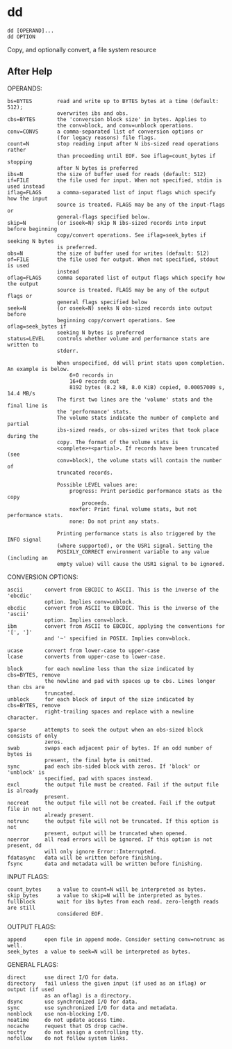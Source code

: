<!-- spell-checker:ignore convs iseek oseek -->
# dd

```
dd [OPERAND]...
dd OPTION
```

Copy, and optionally convert, a file system resource

## After Help

OPERANDS:

    bs=BYTES        read and write up to BYTES bytes at a time (default: 512);
                    overwrites ibs and obs.
    cbs=BYTES       the 'conversion block size' in bytes. Applies to
                    the conv=block, and conv=unblock operations.
    conv=CONVS      a comma-separated list of conversion options or
                    (for legacy reasons) file flags.
    count=N         stop reading input after N ibs-sized read operations rather
                    than proceeding until EOF. See iflag=count_bytes if stopping 
                    after N bytes is preferred
    ibs=N           the size of buffer used for reads (default: 512)
    if=FILE         the file used for input. When not specified, stdin is used instead
    iflag=FLAGS     a comma-separated list of input flags which specify how the input
                    source is treated. FLAGS may be any of the input-flags or 
                    general-flags specified below.
    skip=N          (or iseek=N) skip N ibs-sized records into input before beginning 
                    copy/convert operations. See iflag=seek_bytes if seeking N bytes 
                    is preferred.
    obs=N           the size of buffer used for writes (default: 512)
    of=FILE         the file used for output. When not specified, stdout is used 
                    instead
    oflag=FLAGS     comma separated list of output flags which specify how the output 
                    source is treated. FLAGS may be any of the output flags or 
                    general flags specified below
    seek=N          (or oseek=N) seeks N obs-sized records into output before 
                    beginning copy/convert operations. See oflag=seek_bytes if 
                    seeking N bytes is preferred
    status=LEVEL    controls whether volume and performance stats are written to 
                    stderr.
                             
                    When unspecified, dd will print stats upon completion. An example is below.
                        6+0 records in
                        16+0 records out
                        8192 bytes (8.2 kB, 8.0 KiB) copied, 0.00057009 s, 14.4 MB/s
                    The first two lines are the 'volume' stats and the final line is 
                    the 'performance' stats.
                    The volume stats indicate the number of complete and partial 
                    ibs-sized reads, or obs-sized writes that took place during the 
                    copy. The format of the volume stats is
                    <complete>+<partial>. If records have been truncated (see 
                    conv=block), the volume stats will contain the number of 
                    truncated records.
                    
                    Possible LEVEL values are:
                        progress: Print periodic performance stats as the copy 
                            proceeds.
                        noxfer: Print final volume stats, but not performance stats.
                        none: Do not print any stats.

                    Printing performance stats is also triggered by the INFO signal 
                    (where supported), or the USR1 signal. Setting the 
                    POSIXLY_CORRECT environment variable to any value (including an
                    empty value) will cause the USR1 signal to be ignored.

CONVERSION OPTIONS:

    ascii       convert from EBCDIC to ASCII. This is the inverse of the 'ebcdic'
                option. Implies conv=unblock.
    ebcdic      convert from ASCII to EBCDIC. This is the inverse of the 'ascii'
                option. Implies conv=block.
    ibm         convert from ASCII to EBCDIC, applying the conventions for '[', ']' 
                and '~' specified in POSIX. Implies conv=block.

    ucase       convert from lower-case to upper-case
    lcase       converts from upper-case to lower-case.

    block       for each newline less than the size indicated by cbs=BYTES, remove 
                the newline and pad with spaces up to cbs. Lines longer than cbs are 
                truncated.
    unblock     for each block of input of the size indicated by cbs=BYTES, remove
                right-trailing spaces and replace with a newline character.

    sparse      attempts to seek the output when an obs-sized block consists of only
                zeros.
    swab        swaps each adjacent pair of bytes. If an odd number of bytes is
                present, the final byte is omitted.
    sync        pad each ibs-sided block with zeros. If 'block' or 'unblock' is
                specified, pad with spaces instead.
    excl        the output file must be created. Fail if the output file is already
                present.
    nocreat     the output file will not be created. Fail if the output file in not
                already present.
    notrunc     the output file will not be truncated. If this option is not
                present, output will be truncated when opened.
    noerror     all read errors will be ignored. If this option is not present, dd
                will only ignore Error::Interrupted.
    fdatasync   data will be written before finishing.
    fsync       data and metadata will be written before finishing.

INPUT FLAGS:

    count_bytes     a value to count=N will be interpreted as bytes.
    skip_bytes      a value to skip=N will be interpreted as bytes.
    fullblock       wait for ibs bytes from each read. zero-length reads are still
                    considered EOF.

OUTPUT FLAGS:

    append      open file in append mode. Consider setting conv=notrunc as well.
    seek_bytes  a value to seek=N will be interpreted as bytes.

GENERAL FLAGS:

    direct      use direct I/O for data.
    directory   fail unless the given input (if used as an iflag) or output (if used 
                as an oflag) is a directory.
    dsync       use synchronized I/O for data.
    sync        use synchronized I/O for data and metadata.
    nonblock    use non-blocking I/O.
    noatime     do not update access time.
    nocache     request that OS drop cache.
    noctty      do not assign a controlling tty.
    nofollow    do not follow system links.
